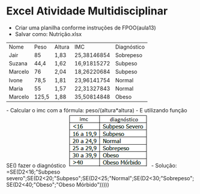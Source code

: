 # Excel Atividade Multidisciplinar
- Criar uma planilha conforme instruções de FPOO(aula13)
- Salvar como: Nutrição.xlsx
<table>
<tr><td>Nome</td><td>Peso</td><td>Altura</td><td>IMC</td><td>Diagnóstico</td></tr>
<tr><td>Jair</td><td>85</td><td>1,83</td><td>25,38146854</td><td>Sobrepeso</td></tr>
<tr><td>Suzana</td><td>44,4</td><td>1,62</td><td>16,91815272</td><td>Subpeso</td></tr>
<tr><td>Marcelo</td><td>76</td><td>2,04</td><td>18,26220684</td><td>Subpeso</td></tr>
<tr><td>Ivone</td><td>78,5</td><td>1,81</td><td>23,96141754</td><td>Normal</td></tr>
<tr><td>Maria</td><td>55</td><td>1,57</td><td>22,31327843</td><td>Normal</td></tr>
<tr><td>Marcelo</td><td>125,5</td><td>1,88</td><td>35,50814848</td><td>Obeso</td></tr>
</table>
- Calcular o imc com a fórmula: peso/(altura*altura)
- E utilizando função SE() fazer o diagnóstico 
<img src="imc.png">
- Solução: =SE(D2<16;"Subpeso severo";SE(D2<20;"Subpeso";SE(D2<25;"Normal";SE(D2<30;"Sobrepeso";SE(D2<40;"Obeso";"Obeso Mórbido")))))